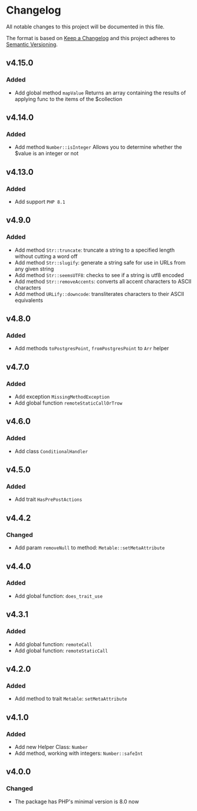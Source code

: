 # Changelog

All notable changes to this project will be documented in this file.

The format is based on [Keep a Changelog][keepachangelog] and this project adheres to [Semantic Versioning][semver].

## v4.15.0

### Added

- Add global method `mapValue` Returns an array containing the results of applying func to the items of the $collection

## v4.14.0

### Added

- Add method `Number::isInteger` Allows you to determine whether the $value is an integer or not

## v4.13.0

### Added

- Add support `PHP 8.1`

## v4.9.0

### Added

- Add method `Str::truncate`: truncate a string to a specified length without cutting a word off
- Add method `Str::slugify`: generate a string safe for use in URLs from any given string
- Add method `Str::seemsUTF8`: checks to see if a string is utf8 encoded
- Add method `Str::removeAccents`: converts all accent characters to ASCII characters
- Add method `URLify::downcode`: transliterates characters to their ASCII equivalents

## v4.8.0

### Added

- Add methods `toPostgresPoint`, `fromPostgresPoint` to `Arr` helper

## v4.7.0

### Added

- Add exception `MissingMethodException`
- Add global function `remoteStaticCallOrTrow`

## v4.6.0

### Added

- Add class `ConditionalHandler`

## v4.5.0

### Added

- Add trait `HasPrePostActions`

## v4.4.2

### Changed

- Add param `removeNull` to method: `Metable::setMetaAttribute`

## v4.4.0

### Added

- Add global function: `does_trait_use`

## v4.3.1

### Added

- Add global function: `remoteCall`
- Add global function: `remoteStaticCall`

## v4.2.0

### Added

- Add method to trait `Metable`: `setMetaAttribute`

## v4.1.0

### Added

- Add new Helper Class: `Number`
- Add method, working with integers: `Number::safeInt`

## v4.0.0

### Changed

- The package has PHP's minimal version is 8.0 now

[keepachangelog]:https://keepachangelog.com/en/1.0.0/

[semver]:https://semver.org/spec/v2.0.0.html
